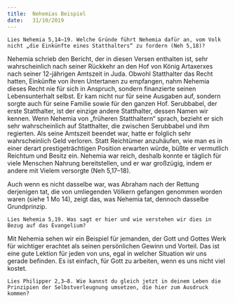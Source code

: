 ```yaml
---
title:  Nehemias Beispiel
date:   31/10/2019
---
```


`Lies Nehemia 5,14–19. Welche Gründe führt Nehemia dafür an, vom Volk nicht „die Einkünfte eines Statthalters“ zu fordern (Neh 5,18)?`

Nehemia schrieb den Bericht, der in diesen Versen enthalten ist, sehr wahrscheinlich nach seiner Rückkehr an den Hof von König Artaxerxes nach seiner 12-jährigen Amtszeit in Juda. Obwohl Statthalter das Recht hatten, Einkünfte von ihren Untertanen zu empfangen, nahm Nehemia dieses Recht nie für sich in Anspruch, sondern finanzierte seinen Lebensunterhalt selbst. Er kam nicht nur für seine Ausgaben auf, sondern sorgte auch für seine Familie sowie für den ganzen Hof. Serubbabel, der erste Statthalter, ist der einzige andere Statthalter, dessen Namen wir kennen. Wenn Nehemia von „früheren Statthaltern“ sprach, bezieht er sich sehr wahrscheinlich auf Statthalter, die zwischen Serubbabel und ihm regierten. Als seine Amtszeit beendet war, hatte er folglich sehr wahrscheinlich Geld verloren. Statt Reichtümer anzuhäufen, wie man es in einer derart prestigeträchtigen Position erwarten würde, büßte er vermutlich Reichtum und Besitz ein. Nehemia war reich, deshalb konnte er täglich für viele Menschen Nahrung bereitstellen, und er war großzügig, indem er andere mit Vielem versorgte (Neh 5,17–18).

Auch wenn es nicht dasselbe war, was Abraham nach der Rettung derjenigen tat, die von umliegenden Völkern gefangen genommen worden waren (siehe 1 Mo 14), zeigt das, was Nehemia tat, dennoch dasselbe Grundprinzip.

`Lies Nehemia 5,19. Was sagt er hier und wie verstehen wir dies in Bezug auf das Evangelium?`

Mit Nehemia sehen wir ein Beispiel für jemanden, der Gott und Gottes Werk für wichtiger erachtet als seinen persönlichen Gewinn und Vorteil. Das ist eine gute Lektion für jeden von uns, egal in welcher Situation wir uns gerade befinden. Es ist einfach, für Gott zu arbeiten, wenn es uns nicht viel kostet.

`Lies Philipper 2,3–8. Wie kannst du gleich jetzt in deinem Leben die Prinzipien der Selbstverleugnung umsetzen, die hier zum Ausdruck kommen?`
